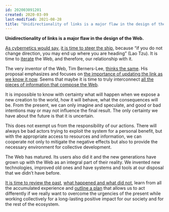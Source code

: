 ```yaml
---
id: 202003091201
created: 2020-03-09
last-modified: 2021-08-28
title: "Unidirectionality of links is a major flaw in the design of the Web."
---
```

**Unidirectionality of links is a major flaw in the design of the Web.**

[As cybernetics would say]([[202003091203]]), [it is time to steer the ship]([[202003091202]]), because “if you do not change direction, you may end up where you are heading” (Lao Tzu). It is time to [iterate]([[202003091204]]) the Web, and therefore, our relationship with it.

The very inventor of the Web, Tim Berners-Lee, [thinks the same]([[202003091205]]). His proposal emphasizes and focuses on [the importance of updating the link as we know it now]([[202003091206]]). Seems that maybe it is time to truly interconnect [all the pieces of information that compose the Web]([[202003091207]]).

It is impossible to know with certainty what will happen when we expose a new creation to the world, how it will behave, what the consequences will be. From the present, we can only imagine and speculate, and good or bad intentions may or may not influence the final result. The only certainty we have about the future is that it is uncertain.

This does not exempt us from the responsibility of our actions. There will always be bad actors trying to exploit the system for a personal benefit, but with the appropriate access to resources and information, we can cooperate not only to mitigate the negative effects but also to provide the necessary environment for collective development.

The Web has matured. Its users also did it and the new generations have grown up with the Web as an integral part of their reality. We invented new technologies, improved old ones and have systems and tools at our disposal that we didn’t have before.

[It is time to review the past]([[202003091208]]), [what happened and what did not]([[202003091209]]), learn from all the accumulated experience and [outline a plan]([[202003091210]]) that allows us to act differently if we really want to overcome the urgencies of the present while working collectively for a long-lasting positive impact for our society and for the rest of the ecosystem.